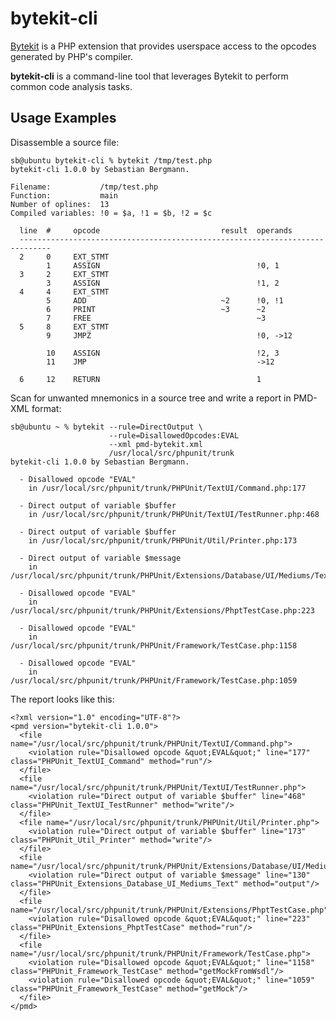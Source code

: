 bytekit-cli
===========

[Bytekit](http://www.bytekit.org/) is a PHP extension that provides userspace
access to the opcodes generated by PHP's compiler.

**bytekit-cli** is a command-line tool that leverages Bytekit to perform common
code analysis tasks.

Usage Examples
--------------

Disassemble a source file:

    sb@ubuntu bytekit-cli % bytekit /tmp/test.php
    bytekit-cli 1.0.0 by Sebastian Bergmann.

    Filename:           /tmp/test.php
    Function:           main
    Number of oplines:  13
    Compiled variables: !0 = $a, !1 = $b, !2 = $c

      line  #     opcode                           result  operands
      -----------------------------------------------------------------------------
      2     0     EXT_STMT
            1     ASSIGN                                   !0, 1
      3     2     EXT_STMT
            3     ASSIGN                                   !1, 2
      4     4     EXT_STMT
            5     ADD                              ~2      !0, !1
            6     PRINT                            ~3      ~2
            7     FREE                                     ~3
      5     8     EXT_STMT
            9     JMPZ                                     !0, ->12

            10    ASSIGN                                   !2, 3
            11    JMP                                      ->12

      6     12    RETURN                                   1

Scan for unwanted mnemonics in a source tree and write a report in PMD-XML
format:

    sb@ubuntu ~ % bytekit --rule=DirectOutput \
                          --rule=DisallowedOpcodes:EVAL
                          --xml pmd-bytekit.xml
                          /usr/local/src/phpunit/trunk
    bytekit-cli 1.0.0 by Sebastian Bergmann.

      - Disallowed opcode "EVAL"
        in /usr/local/src/phpunit/trunk/PHPUnit/TextUI/Command.php:177

      - Direct output of variable $buffer
        in /usr/local/src/phpunit/trunk/PHPUnit/TextUI/TestRunner.php:468

      - Direct output of variable $buffer
        in /usr/local/src/phpunit/trunk/PHPUnit/Util/Printer.php:173

      - Direct output of variable $message
        in /usr/local/src/phpunit/trunk/PHPUnit/Extensions/Database/UI/Mediums/Text.php:130

      - Disallowed opcode "EVAL"
        in /usr/local/src/phpunit/trunk/PHPUnit/Extensions/PhptTestCase.php:223

      - Disallowed opcode "EVAL"
        in /usr/local/src/phpunit/trunk/PHPUnit/Framework/TestCase.php:1158

      - Disallowed opcode "EVAL"
        in /usr/local/src/phpunit/trunk/PHPUnit/Framework/TestCase.php:1059

The report looks like this:

    <?xml version="1.0" encoding="UTF-8"?>
    <pmd version="bytekit-cli 1.0.0">
      <file name="/usr/local/src/phpunit/trunk/PHPUnit/TextUI/Command.php">
        <violation rule="Disallowed opcode &quot;EVAL&quot;" line="177" class="PHPUnit_TextUI_Command" method="run"/>
      </file>
      <file name="/usr/local/src/phpunit/trunk/PHPUnit/TextUI/TestRunner.php">
        <violation rule="Direct output of variable $buffer" line="468" class="PHPUnit_TextUI_TestRunner" method="write"/>
      </file>
      <file name="/usr/local/src/phpunit/trunk/PHPUnit/Util/Printer.php">
        <violation rule="Direct output of variable $buffer" line="173" class="PHPUnit_Util_Printer" method="write"/>
      </file>
      <file name="/usr/local/src/phpunit/trunk/PHPUnit/Extensions/Database/UI/Mediums/Text.php">
        <violation rule="Direct output of variable $message" line="130" class="PHPUnit_Extensions_Database_UI_Mediums_Text" method="output"/>
      </file>
      <file name="/usr/local/src/phpunit/trunk/PHPUnit/Extensions/PhptTestCase.php">
        <violation rule="Disallowed opcode &quot;EVAL&quot;" line="223" class="PHPUnit_Extensions_PhptTestCase" method="run"/>
      </file>
      <file name="/usr/local/src/phpunit/trunk/PHPUnit/Framework/TestCase.php">
        <violation rule="Disallowed opcode &quot;EVAL&quot;" line="1158" class="PHPUnit_Framework_TestCase" method="getMockFromWsdl"/>
        <violation rule="Disallowed opcode &quot;EVAL&quot;" line="1059" class="PHPUnit_Framework_TestCase" method="getMock"/>
      </file>
    </pmd>

